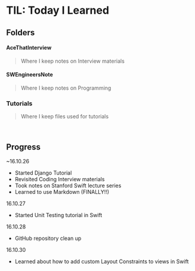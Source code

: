 # TIL: Today I Learned

## Folders

#### AceThatInterview
> Where I keep notes on Interview materials

#### SWEngineersNote
> Where I keep notes on Programming

### Tutorials
> Where I keep files used for tutorials

<br/>

## Progress

~16.10.26
- Started Django Tutorial
- Revisited Coding Interview materials
- Took notes on Stanford Swift lecture series
- Learned to use Markdown (FINALLY!!)

16.10.27
- Started Unit Testing tutorial in Swift

16.10.28
- GitHub repository clean up

16.10.30
- Learned about how to add custom Layout Constraints to views in Swift

